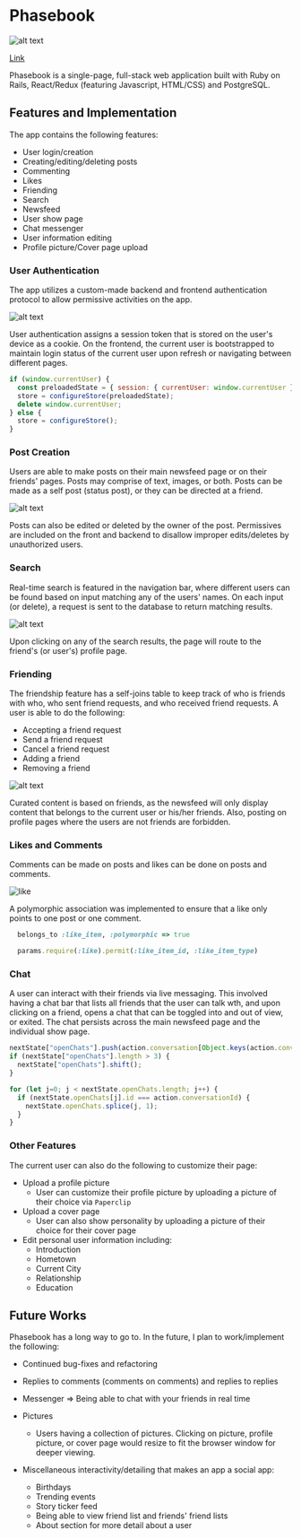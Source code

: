 # Phasebook

![alt text](/docs/production_readme_misc/phasebook.png)


[Link][phasebook]

[phasebook]: https://phasebook-august.herokuapp.com/

Phasebook is a single-page, full-stack web application built with Ruby on Rails, React/Redux (featuring Javascript, HTML/CSS) and PostgreSQL.

## Features and Implementation  

  The app contains the following features:
  * User login/creation
  * Creating/editing/deleting posts
  * Commenting
  * Likes
  * Friending
  * Search
  * Newsfeed
  * User show page
  * Chat messenger
  * User information editing
  * Profile picture/Cover page upload


### User Authentication

The app utilizes a custom-made backend and frontend authentication protocol to allow
permissive activities on the app.

![alt text](/docs/production_readme_misc/login_signup.gif)

User authentication assigns a session token that is stored on the user's device as a cookie. On the frontend, the current user is bootstrapped to maintain login status of the current user upon refresh or navigating between different pages.

```javascript
if (window.currentUser) {
  const preloadedState = { session: { currentUser: window.currentUser }};
  store = configureStore(preloadedState);
  delete window.currentUser;
} else {
  store = configureStore();
}
```

### Post Creation

Users are able to make posts on their main newsfeed page or on their friends' pages. Posts may comprise of text, images, or both. Posts can be made as a self post (status post), or they can be directed at a friend.

![alt text](/docs/production_readme_misc/post_creation.gif)

Posts can also be edited or deleted by the owner of the post. Permissives are included on the front and backend to disallow improper edits/deletes by unauthorized users.

### Search

Real-time search is featured in the navigation bar, where different users can be found based on input matching any of the users' names. On each input (or delete), a request is sent to the database to return matching results.

![alt text](/docs/production_readme_misc/search.gif)

Upon clicking on any of the search results, the page will route to the friend's (or user's) profile page.

### Friending

The friendship feature has a self-joins table to keep track of who is friends with who, who sent friend requests, and who received friend requests. A user is able to do the following:
* Accepting a friend request
* Send a friend request
* Cancel a friend request
* Adding a friend
* Removing a friend

![alt text](/docs/production_readme_misc/friends.gif)

Curated content is based on friends, as the newsfeed will only display content that belongs to the current user or his/her friends. Also, posting on profile pages where the users are not friends are forbidden.

### Likes and Comments

Comments can be made on posts and likes can be done on posts and comments.

![like](/docs/production_readme_misc/comments_likes.gif)

A polymorphic association was implemented to ensure that a like only points to one post or one comment.

```ruby
  belongs_to :like_item, :polymorphic => true

  params.require(:like).permit(:like_item_id, :like_item_type)
```

### Chat

A user can interact with their friends via live messaging. This involved having a chat bar that lists all friends that the user can talk wth, and upon clicking on a friend, opens a chat that can be toggled into and out of view, or exited.
The chat persists across the main newsfeed page and the individual show page.

```javascript
nextState["openChats"].push(action.conversation[Object.keys(action.conversation)[0]]);
if (nextState["openChats"].length > 3) {
  nextState["openChats"].shift();
}
```
```javascript
for (let j=0; j < nextState.openChats.length; j++) {
  if (nextState.openChats[j].id === action.conversationId) {
    nextState.openChats.splice(j, 1);
  }
}
```


### Other Features

The current user can also do the following to customize their page:

* Upload a profile picture
  - User can customize their profile picture by uploading a picture of their choice via `Paperclip`
* Upload a cover page
  - User can also show personality by uploading a picture of their choice for their cover page
* Edit personal user information including:
  - Introduction
  - Hometown
  - Current City
  - Relationship
  - Education


## Future Works

Phasebook has a long way to go to. In the future, I plan to work/implement the following:

* Continued bug-fixes and refactoring

* Replies to comments (comments on comments) and replies to replies

* Messenger => Being able to chat with your friends in real time

* Pictures
  - Users having a collection of pictures. Clicking on picture, profile picture, or cover page would resize to fit the browser window for deeper viewing.

* Miscellaneous interactivity/detailing that makes an app a social app:
  - Birthdays
  - Trending events
  - Story ticker feed
  - Being able to view friend list and friends' friend lists
  - About section for more detail about a user
